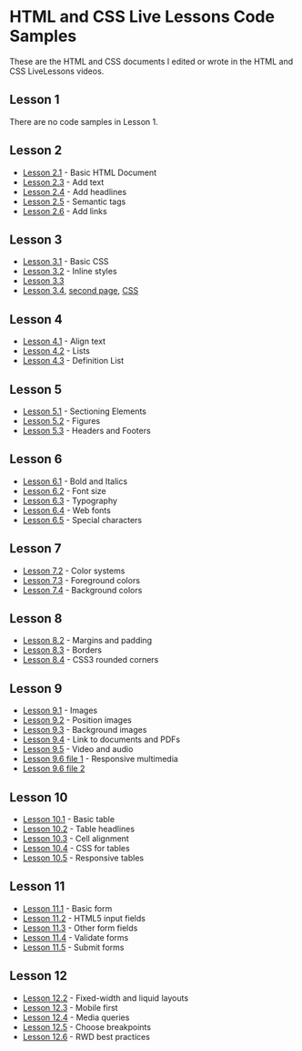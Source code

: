 # HTML and CSS Live Lessons Code Samples
These are the HTML and CSS documents I edited or wrote in the HTML and CSS LiveLessons videos.

## Lesson 1
There are no code samples in Lesson 1.

## Lesson 2
- [Lesson 2.1](21.html) - Basic HTML Document
- [Lesson 2.3](23.html) - Add text
- [Lesson 2.4](24.html) - Add headlines
- [Lesson 2.5](25.html) - Semantic tags
- [Lesson 2.6](26.html) - Add links

## Lesson 3
- [Lesson 3.1](31.css) - Basic CSS 
- [Lesson 3.2](32.html) - Inline styles
- [Lesson 3.3](33.html)
- [Lesson 3.4](34.html), [second page](34a.html), [CSS](34.css)

## Lesson 4
- [Lesson 4.1](41.html) - Align text
- [Lesson 4.2](42.html) - Lists
- [Lesson 4.3](43.html) - Definition List

## Lesson 5
- [Lesson 5.1](51.html) - Sectioning Elements
- [Lesson 5.2](52.html) - Figures
- [Lesson 5.3](53.html) - Headers and Footers

## Lesson 6
- [Lesson 6.1](61.html) - Bold and Italics
- [Lesson 6.2](62.html) - Font size
- [Lesson 6.3](63.html) - Typography
- [Lesson 6.4](64.html) - Web fonts
- [Lesson 6.5](65.html) - Special characters

## Lesson 7
- [Lesson 7.2](72.html) - Color systems
- [Lesson 7.3](73.html) - Foreground colors
- [Lesson 7.4](74.html) - Background colors

## Lesson 8
- [Lesson 8.2](82.html) - Margins and padding
- [Lesson 8.3](83.html) - Borders
- [Lesson 8.4](84.html) - CSS3 rounded corners

## Lesson 9
- [Lesson 9.1](91.html) - Images
- [Lesson 9.2](92.html) - Position images
- [Lesson 9.3](93.html) - Background images
- [Lesson 9.4](94.html) - Link to documents and PDFs
- [Lesson 9.5](95.html) - Video and audio
- [Lesson 9.6 file 1](96.html) - Responsive multimedia
- [Lesson 9.6 file 2](96a.html)

## Lesson 10
- [Lesson 10.1](101.html) - Basic table
- [Lesson 10.2](102.html) - Table headlines
- [Lesson 10.3](103.html) - Cell alignment
- [Lesson 10.4](104.html) - CSS for tables
- [Lesson 10.5](105.html) - Responsive tables

## Lesson 11
- [Lesson 11.1](111.html) - Basic form
- [Lesson 11.2](112.html) - HTML5 input fields
- [Lesson 11.3](113.html) - Other form fields
- [Lesson 11.4](114.html) - Validate forms
- [Lesson 11.5](115.html) - Submit forms

## Lesson 12
- [Lesson 12.2](122.html) - Fixed-width and liquid layouts
- [Lesson 12.3](123.html) - Mobile first
- [Lesson 12.4](124.html) - Media queries
- [Lesson 12.5](125.html) - Choose breakpoints
- [Lesson 12.6](126.html) - RWD best practices
